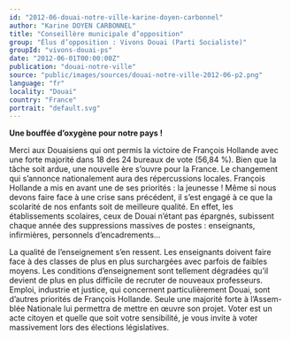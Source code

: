 ```yaml
---
id: "2012-06-douai-notre-ville-karine-doyen-carbonnel"
author: "Karine DOYEN CARBONNEL"
title: "Conseillère municipale d’opposition"
group: "Élus d’opposition : Vivons Douai (Parti Socialiste)"
groupId: "vivons-douai-ps"
date: "2012-06-01T00:00:00Z"
publication: "douai-notre-ville"
source: "public/images/sources/douai-notre-ville-2012-06-p2.png"
language: "fr"
locality: "Douai"
country: "France"
portrait: "default.svg"
---
```


**Une bouffée d’oxygène pour notre pays !**

Merci aux Douaisiens qui ont permis la victoire de François Hollande avec une forte majorité dans 18 des 24 bureaux de vote (56,84 %). Bien que la tâche soit ardue, une nouvelle ère s’ouvre pour la France.
Le changement qui s’annonce nationalement aura des répercussions locales.
François Hollande a mis en avant une de ses priorités : la jeunesse ! Même si nous devons faire face à une crise sans précédent, il s’est engagé à ce que la scolarité de nos enfants soit de meilleure qualité.
En effet, les établissements scolaires, ceux de Douai n’étant pas épargnés, subissent chaque année des suppressions massives de postes : enseignants, infirmières, personnels d’encadrements...

La qualité de l’enseignement s’en ressent. Les enseignants doivent faire face à des classes de plus en plus surchargées avec parfois de faibles moyens. Les conditions d’enseignement sont tellement dégradées qu’il devient de plus en plus difficile de recruter de nouveaux professeurs.
Emploi, industrie et justice, qui concernent particulièrement Douai, sont d’autres priorités de François Hollande. Seule une majorité forte à l’Assem-
blée Nationale lui permettra de mettre en œuvre son projet.
Voter est un acte citoyen et quelle que soit votre sensibilité, je vous invite à voter massivement lors des élections législatives.
